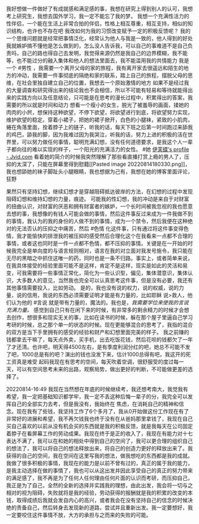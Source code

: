 我好想做一件做好了有成就感和满足感的事，我想在研究上得到别人的认可，我想考上研究生，我想去国外学习，我一定不能忘了我的梦。
我想一个充满性活力的性伴侣，一个能在生活上非常合拍的伴侣，性格上相互尊重，相互支持，相似的知识结构，也许也不存在吧
我改如何为我的习惯改变赋予一定的积极反馈呢？
我的一个思维问题就是经常把事情泛化，经常认为他人与我是一致的，他人得到的好处我就嫉妒搞不懂他是怎么做到的，怎么没人告诉我，可以自己的事难道不是自己负责吗，自己的路也得自己去发明，我觉得来源仍然是我自己的边界模糊，我不能等，也不能过分的融入集体和他人的想法里面去，我不能滥用我的共情能力
我是一个 #男性 ，我需要一个离开父母的家的旅程，我有离开家去很遥远和陌生的地方的冲动，我需要一件事彻底的隔绝和家的联系，踏上自己的旅程，摆脱父母的思维，在社会里独自建立自己的位置，我想去一个原始激情的地方
如果不是经过我的大量调查和研究得出来的结论我也不会相信，所以不可能有轻易和等待就能得出来的实践方向以及任意结论，只可能是在思考的漫长过程中，积累得出的答案，我需要的所以就是时间和动力
想看一个瘦小的女生，脱光了被羞辱的画面，揉她的肉肉的小屄，想保持这种欲望，不停下欲望，将欲望进行到底，将欲望努力实现，维护欲望的稳定。穿着小裙子，把她的裙子掀开，白色的小腿袜，紧致的小肌肉，蜷在角落里面，拴着脖子上的链子，听我的话，每天下班之后第一时间跑过来舔我的鸡巴，舔我的脚，因为我难过因为我哭泣，听我的话，努力上进的积极的活在世界里，可以努力做任何事情，聪明充满幻想，没有任何道德要求，是我这个人一辈子都向往的难以实现的样子，一个阳光的充满活力的女性。 #她 [伊芙蝶’s profile - Jvid.com](https://www.jvid.com/eva_myking/all)
看着她的简介的时候我突然理解了那些看直播打赏上瘾的男人了，压抑的太深了，只能在屏幕里得到慰籍[[Pasted image 20220814180330.png]]，我也想舔她的袜子脚趾头小腿眼睛，我也想据为己有，我想在她的博客里面评论，狂野

果然只有坚持幻想，继续幻想才是穿越阻碍抵达彼岸的方法，在幻想的过程中发现阻碍幻想和维持幻想的力量，痕迹。
可能我的性幻想，我的冲动是来自于对财富的扭曲认识，对财富的厌恶和拥有财富者的嫉妒，一个长时间被我忽视的我也愿意去想的事，我想像的有钱人可能会做的事情，然后这件事反过来成为一件我做不到的事情，我认为的我的身份的人做不到的事情，成为一个禁令，然后我便在这种绝对的无法否认的压抑之中痛苦，然后 #色情 化这件事，只有通过将这件事变得色情，我才能愉快的排泄我的被压抑的感受然后合理化这个在我看来一点都不合理的事情，或者这也同时是一件一点都不色情，都不压抑的事情。关键是在一开始的时候我完全是单向度的与语言规则相对，语言在我的对立面对我发号施令，我只能在无尽的黑暗之中抓住这唯一的药，同时也是一条不归路。事实上，或者简单来说，在我具体接受的经验里面可能不是这样，肯定不是这样，现实是如此的灵活和易变，可我需要将一些事情正常化，简化为一些认识型，偏见，集体潜意识，集体认识，大多数人的意见，当然我也完全可以认真思考这件事，但是没有必要，我还有其他事情需要投入，比如劳动。
是的，我也没有说的权力，说的权威，说的力量，说的信用，我说的东西必须需要证明才能是有力量的，比如耶稣 说>救人，他们认为他的 #言说 就是带有力量的，魔法的。我也是，*我需要学位来使我的言说充满力量。*
感觉到自己只有在闲下来的时候，有非常多的剩余精力的时候才会想去创作，想很多和现实无关的事，比如在读书的时候，躲在那个屋子里逼自己学习考研的时候，总之那个单一的状态的时候。现在更能够混合的思考了，我指的混合的双方是当下手里拥有的感受的经验和财产和幻想里面完美的样子。
我之前赚的钱都拿去干嘛了，每天点外卖，买手机，出去吃饭花钱，然后花呗的钱都欠了一年了才还清。也许吧，明天得4500左右，是有季度利润分红的吧，她总不可能不发了吧，1000总是有的吧？演出的钱也没发下来，估计1000总得有吧，我这开的死工资真是难受
起码我现在有思考的空间，每天吹着空调，很舒服受的度过每一天，可以有空间思考未来的出路，观察局势，做出更好的判断，不可能做更差的选择了。


20220814-16:49 我现在当然想在年底的时候继续考，我还想考南大，我觉我有希望，我一定把基础知识都学牢，我一定不丢这种后悔一辈子的分，我完全可以发挥自己的全部实力去考，但是我没有，我始终在 焦虑，在消耗自己的精神和信念。现在我有了些钱，我坚持工作了6个多月了，我从0开始做这份工作现在有了非常好的进展和希望，我不再欠钱我也终于没有在从爸妈那里拿钱了，我现在自己买自己喜欢的以前从没有机会买的东西就是我的积极反馈，就是我每天在公司固定着脖子在看屏幕工作的劳动成果。我现在终于是正的收入了，我现在有能力对十七表达不满了，我可以在和她的相处中得到自己的空间了，我可以更合理的组织自己的想法了，我可以将自己的想法释放出来，将自己的创造力更好的释放出来了。我获得的自己的空间，我在空间在这里写我的想法，做我想吃的东西都是我的成就。我做了很多积极的事情，我现在的能力是以前不曾有过的，真正的属于我的能力，是我主动选择在做的事情了，我也可以从这出发并因此享受自己的真正的努力带来的满足感了，我不再是为了任何人任何理由任何片面的认识而考研，而压抑自己，我正是为了自己，全然的全新的选择并实践我的理想，由此出发，我会将一切与之相对的视为阻碍，失败就将是我的经验，劳动获得的报酬就是我的积累的改变的本钱，取得成绩后我就会发自内心的高兴，或者我会在没有坚持自己的信念的时候决绝的责备自己，然后转身去发现新的道路，尝试并且重新出发。我一定要想好，我一定要咬住这件事情不放，大方的承担与之而来的失败的可能。